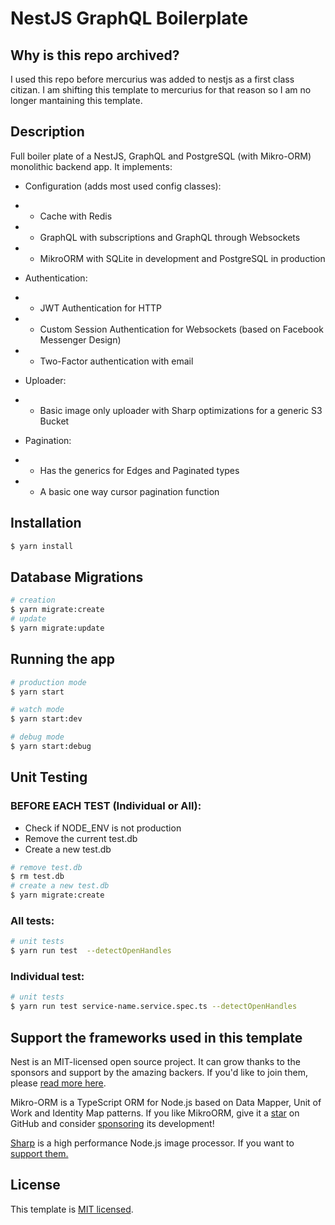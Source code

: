 # NestJS GraphQL Boilerplate

## Why is this repo archived?

I used this repo before mercurius was added to nestjs as a first class citizan. I am shifting this template to mercurius for that reason so I am no longer mantaining this template.

## Description

Full boiler plate of a NestJS, GraphQL and PostgreSQL (with Mikro-ORM) monolithic backend app.
It implements:

- Configuration (adds most used config classes):

* - Cache with Redis
* - GraphQL with subscriptions and GraphQL through Websockets
* - MikroORM with SQLite in development and PostgreSQL in production

- Authentication:

* - JWT Authentication for HTTP
* - Custom Session Authentication for Websockets (based on Facebook Messenger Design)
* - Two-Factor authentication with email

- Uploader:

* - Basic image only uploader with Sharp optimizations for a generic S3 Bucket

- Pagination:

* - Has the generics for Edges and Paginated types
* - A basic one way cursor pagination function

## Installation

```bash
$ yarn install
```

## Database Migrations

```bash
# creation
$ yarn migrate:create
# update
$ yarn migrate:update
```

## Running the app

```bash
# production mode
$ yarn start

# watch mode
$ yarn start:dev

# debug mode
$ yarn start:debug
```

## Unit Testing

### BEFORE EACH TEST (Individual or All):

- Check if NODE_ENV is not production
- Remove the current test.db
- Create a new test.db

```bash
# remove test.db
$ rm test.db
# create a new test.db
$ yarn migrate:create
```

### All tests:

```bash
# unit tests
$ yarn run test  --detectOpenHandles
```

### Individual test:

```bash
# unit tests
$ yarn run test service-name.service.spec.ts --detectOpenHandles
```

## Support the frameworks used in this template

Nest is an MIT-licensed open source project. It can grow thanks to the sponsors and support by the amazing backers. If you'd like to join them, please [read more here](https://docs.nestjs.com/support).

Mikro-ORM is a TypeScript ORM for Node.js based on Data Mapper, Unit of Work and Identity Map patterns. If you like MikroORM, give it a [star](https://github.com/mikro-orm/mikro-orm) on GitHub and consider [sponsoring](https://github.com/sponsors/B4nan) its development!

[Sharp](https://github.com/lovell/sharp) is a high performance Node.js image processor. If you want to [support them.](https://opencollective.com/libvips)

## License

This template is [MIT licensed](LICENSE).
